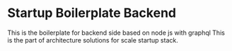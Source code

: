 # Startup Boilerplate Backend
This is the boilerplate for backend side based on node js with graphql
This is the part of architecture solutions for scale startup stack.
